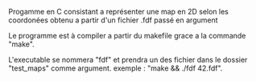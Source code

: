 Progamme en C consistant a représenter une map en 2D selon les coordonées obtenu a partir d'un fichier .fdf passé en argument

Le programme est à compiler a partir du makefile grace a la commande "make".

L'executable se nommera "fdf" et prendra un des fichier dans le dossier "test_maps" comme argument.
exemple : "make && ./fdf 42.fdf".
